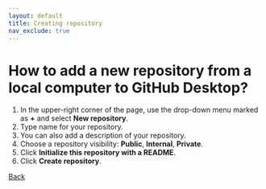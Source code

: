 ```yaml
---
layout: default
title: Creating repository
nav_exclude: true
---
```


# How to add a new repository from a local computer to GitHub Desktop?

1. In the upper-right corner of the page, use the drop-down menu marked as **+** and select **New repository**.
2. Type name for your repository.
3. You can also add a description of your repository.
4. Choose a repository visibility: **Public**, **Internal**, **Private**.
5. Click **Initialize this repository with a README**.
6. Click **Create repository**.

[Back](./git_github_and_github_desktop.md)